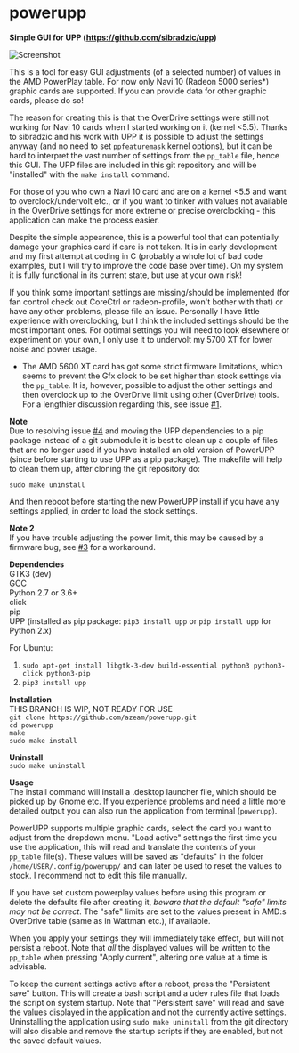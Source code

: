 # powerupp
**Simple GUI for UPP (https://github.com/sibradzic/upp)**

![Screenshot](http://bufonaturvard.se/pics/poweruppscreenshot2.png)

This is a tool for easy GUI adjustments (of a selected number) of values in the AMD PowerPlay table. For now only Navi 10 (Radeon 5000 series*) graphic cards are supported. If you can provide data for other graphic cards, please do so!

The reason for creating this is that the OverDrive settings were still not working for Navi 10 cards when I started working on it (kernel <5.5). Thanks to sibradzic and his work with UPP it is possible to adjust the settings anyway (and no need to set `ppfeaturemask` kernel options), but it can be hard to interpret the vast number of settings from the `pp_table` file, hence this GUI. The UPP files are included in this git repository and will be "installed" with the `make install` command.

For those of you who own a Navi 10 card and are on a kernel <5.5 and want to overclock/undervolt etc., or if you want to tinker with values not available in the OverDrive settings for more extreme or precise overclocking - this application can make the process easier.

Despite the simple appearence, this is a powerful tool that can potentially damage your graphics card if care is not taken. It is in early development and my first attempt at coding in C (probably a whole lot of bad code examples, but I will try to improve the code base over time). On my system it is fully functional in its current state, but use at your own risk!

If you think some important settings are missing/should be implemented (for fan control check out CoreCtrl or radeon-profile, won't bother with that) or have any other problems, please file an issue. Personally I have little experience with overclocking, but I think the included settings should be the most important ones. For optimal settings you will need to look elsewhere or experiment on your own, I only use it to undervolt my 5700 XT for lower noise and power usage.

* The AMD 5600 XT card has got some strict firmware limitations, which seems to prevent the Gfx clock to be set higher than stock settings via the `pp_table`. It is, however, possible to adjust the other settings and then overclock up to the OverDrive limit using other (OverDrive) tools. For a lengthier discussion regarding this, see issue [#1](https://github.com/azeam/powerupp/issues/1).

**Note**  
Due to resolving issue [#4](https://github.com/azeam/powerupp/issues/4) and moving the UPP dependencies to a pip package instead of a git submodule it is best to clean up a couple of files that are no longer used if you have installed an old version of PowerUPP (since before starting to use UPP as a pip package). The makefile will help to clean them up, after cloning the git repository do:

`sudo make uninstall`  

And then reboot before starting the new PowerUPP install if you have any settings applied, in order to load the stock settings.

**Note 2**  
If you have trouble adjusting the power limit, this may be caused by a firmware bug, see [#3](https://github.com/azeam/powerupp/issues/3) for a workaround.

**Dependencies**  
GTK3 (dev)  
GCC  
Python 2.7 or 3.6+  
click  
pip  
UPP (installed as pip package: `pip3 install upp` or `pip install upp` for Python 2.x)

For Ubuntu:  
1. `sudo apt-get install libgtk-3-dev build-essential python3 python3-click python3-pip`  
2. `pip3 install upp`

**Installation**  
THIS BRANCH IS WIP, NOT READY FOR USE  
`git clone https://github.com/azeam/powerupp.git`  
`cd powerupp`  
`make`  
`sudo make install`

**Uninstall**  
`sudo make uninstall`  

**Usage**  
The install command will install a .desktop launcher file, which should be picked up by Gnome etc. If you experience problems and need a little more detailed output you can also run the application from terminal (`powerupp`).

PowerUPP supports multiple graphic cards, select the card you want to adjust from the dropdown menu. "Load active" settings the first time you use the application, this will read and translate the contents of your `pp_table` file(s). These values will be saved as "defaults" in the folder `/home/USER/.config/powerupp/` and can later be used to reset the values to stock. I recommend not to edit this file manually. 

If you have set custom powerplay values before using this program or delete the defaults file after creating it, *beware that the default "safe" limits may not be correct*. The "safe" limits are set to the values present in AMD:s OverDrive table (same as in Wattman etc.), if available.

When you apply your settings they will immediately take effect, but will not persist a reboot. Note that *all* the displayed values will be written to the `pp_table` when pressing "Apply current", altering one value at a time is advisable. 

To keep the current settings active after a reboot, press the "Persistent save" button. This will create a bash script and a udev rules file that loads the script on system startup. Note that "Persistent save" will read and save the values displayed in the application and not the currently active settings. Uninstalling the application using `sudo make uninstall` from the git directory will also disable and remove the startup scripts if they are enabled, but not the saved default values.